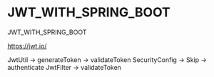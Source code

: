 # JWT_WITH_SPRING_BOOT
JWT_WITH_SPRING_BOOT


https://jwt.io/

JwtUtil -> generateToken -> validateToken
SecurityConfig -> Skip -> authenticate
JwtFilter -> validateToken
